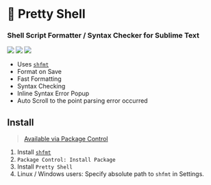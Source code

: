# 🐚 Pretty Shell

### Shell Script Formatter / Syntax Checker for Sublime Text

[![](https://img.shields.io/badge/Platforms-Linux%20/%20macOS%20/%20Windows-blue.svg)][packagecontrol]
[![](https://img.shields.io/badge/Sublime%20Text-3+-orange.svg)][packagecontrol]
[![](https://img.shields.io/github/v/tag/aerobounce/Sublime-Pretty-Shell?display_name=tag)][packagecontrol]

- Uses [`shfmt`][shfmt]
- Format on Save
- Fast Formatting
- Syntax Checking
- Inline Syntax Error Popup
- Auto Scroll to the point parsing error occurred


## Install

> [Available via Package Control][packagecontrol]

1. Install [`shfmt`][shfmt]
2. `Package Control: Install Package`
3. Install `Pretty Shell`
4. Linux / Windows users: Specify absolute path to `shfmt` in Settings.


[packagecontrol]: https://packagecontrol.io/packages/Pretty%20Shell
[shfmt]: https://github.com/mvdan/sh
